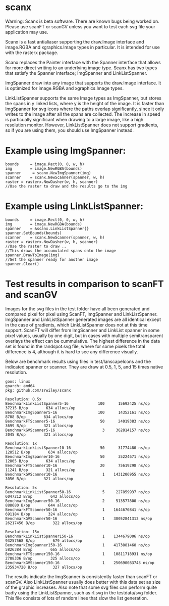 # scanx

Warning: Scanx is beta software. There are known bugs being worked on. Please use scanFT or scanGV unless you want to test each svg file your application may use.

Scanx is a fast antialiaser supporting the draw.Image interface and image.RGBA and xgraphics.Image types in particular. It is intended for use with the rasterx package.

Scanx replaces the Painter interface with the Spanner interface that allows for more direct writing to an underlying image type. Scanx has two types that satisfy the Spanner interface; ImgSpanner and LinkListSpanner.

ImgSpanner draw into any image that supports the draw.Image interface. It is optimized for image.RGBA and xgraphics.Image types.

LinkListSpanner supports the same Image types as ImgSpanner, but stores the spans in y linked lists, where y is the height of the image. It is faster than ImgSpanner for svg icons where the paths overlap significantly, since it only writes to the image after all the spans are collected. The increase in speed is particually significant when drawing to a large image, like a high resolution monitor. However, LinkListSpanner does not support gradients, so if you are using them, you should use ImgSpanner instead.

# Example using ImgSpanner:
```golang
bounds     = image.Rect(0, 0, w, h)
img        = image.NewRGBA(bounds)
spanner     = scanx.NewImgSpanner(img)
scanner    = scanx.NewScanner(spanner, w, h)
raster = rasterx.NewDasher(w, h, scanner)
//Use the raster to draw and the results go to the img
``` 
# Example using LinkListSpanner:
```golang  
bounds     = image.Rect(0, 0, w, h)
img        = image.NewRGBA(bounds)
spanner    = &scanx.LinkListSpanner{}
spanner.SetBounds(bounds)
scanner    = scanx.NewScanner(spanner, w, h)
raster = rasterx.NewDasher(w, h, scanner)
//Use the raster to draw ..
//This draws the accumulated spans onto the image
spanner.DrawToImage(img)
//Get the spanner ready for another image
spanner.Clear()
``` 
# Test results in comparison to scanFT and scanGV
Images for the svg files in the test folder have all been generated and compared pixel for pixel using ScanFT, ImgSpanner and LinkListSpanner. ImgSpanner and LinkListSpanner generated images are all identical except in the case of gradients, which LinkListSpanner does not at this time support. ScanFT will differ from ImgScanner and LinkList spanner in some pixel values, usually by one digit, but in cases with multiple semitransparent overlays the effect can be cummulative. The highest difference in the data set is found in the randspot.svg file, where for some pixels the total difference is 4, although it is hard to see any difference visually.

Below are benchmark results using files in test/lanscapeIcons and the indicated spanner or scanner. They are draw at 0.5, 1, 5, and 15 times native resolution.

```
goos: linux
goarch: amd64
pkg: github.com/srwiley/scanx

Resolution: 0.5x 
BenchmarkLinkListSpanner5-16      	     100	  15692425 ns/op	   37215 B/op	     634 allocs/op
BenchmarkImgSpanner5-16           	     100	  14352161 ns/op	    8708 B/op	     634 allocs/op
BenchmarkFTScanner5-16            	      50	  24019383 ns/op	    3699 B/op	     321 allocs/op
BenchmarkGVScanner5-16            	       3	 362814157 ns/op	    3045 B/op	     321 allocs/op

Resolution: 1x
BenchmarkLinkListSpanner10-16     	      50	  31774480 ns/op	  128512 B/op	     634 allocs/op
BenchmarkImgSpanner10-16          	      50	  35224671 ns/op	   12805 B/op	     634 allocs/op
BenchmarkFTScanner10-16           	      20	  75619298 ns/op	   11241 B/op	     321 allocs/op
BenchmarkGVScanner10-16           	       1	1431206955 ns/op	    3056 B/op	     321 allocs/op

Resolution: 5x
BenchmarkLinkListSpanner50-16     	       5	 227859937 ns/op	 6047212 B/op	     642 allocs/op
BenchmarkImgSpanner50-16          	       2	 513577800 ns/op	  888680 B/op	     644 allocs/op
BenchmarkFTScanner50-16           	       1	1644670841 ns/op	  691184 B/op	     324 allocs/op
BenchmarkGVScanner50-16           	       1	38052841313 ns/op	26217456 B/op	     322 allocs/op

Resolution: 15x
BenchmarkLinkListSpanner150-16    	       1	1344679006 ns/op	93257568 B/op	     679 allocs/op
BenchmarkImgSpanner150-16         	       1	4173881468 ns/op	 5826384 B/op	     665 allocs/op
BenchmarkFTScanner150-16          	       1	10811718931 ns/op	 2788336 B/op	     325 allocs/op
BenchmarkGVScanner150-16          	       1	250690083743 ns/op	235934720 B/op	     327 allocs/op
```
The results indicate the ImgScanner is consistently faster than scanFT or scanGV. Also LinkListSpanner usually does better with this data set as size of the graphic increases. Also note that some svg files can perform quite badly using the LinkListSpanner, such as rl.svg in the testdata/svg folder. This file consists of lots of random lines that slow the list generation.
